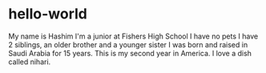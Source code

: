 # hello-world
My name is Hashim 
I'm a junior at Fishers High School
I have no pets
I have 2 siblings, an older brother and a younger sister
I was born and raised in Saudi Arabia for 15 years. 
This is my second year in America.
I love a dish called nihari.

